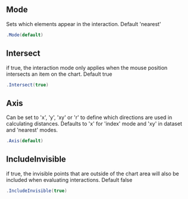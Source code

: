 ## Mode
Sets which elements appear in the interaction. Default 'nearest'
```csharp
.Mode(default)
```

## Intersect
if true, the interaction mode only applies when the mouse position intersects an item on the chart.
            Default true
```csharp
.Intersect(true)
```

## Axis
Can be set to 'x', 'y', 'xy' or 'r' to define which directions are used in calculating distances.
            Defaults to 'x' for 'index' mode and 'xy' in dataset and 'nearest' modes.
```csharp
.Axis(default)
```

## IncludeInvisible
if true, the invisible points that are outside of the chart area will also be included when evaluating interactions.
            Default false
```csharp
.IncludeInvisible(true)
```

